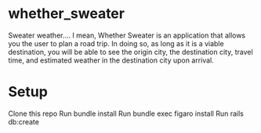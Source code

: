 # whether_sweater

Sweater weather.... I mean, Whether Sweater is an application that allows you the user to plan a road trip. In doing so, as long as it is a viable destination, you will be able to see the origin city, the destination city, travel time, and estimated weather in the destination city upon arrival.

# Setup

Clone this repo
Run bundle install
Run bundle exec figaro install
Run rails db:create
